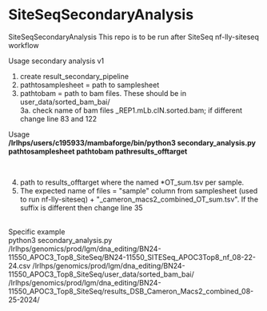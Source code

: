 # SiteSeqSecondaryAnalysis
SiteSeqSecondaryAnalysis
This repo is to be run after SiteSeq nf-lly-siteseq workflow

Usage
secondary analysis v1 
1. create result_secondary_pipeline
2. pathtosamplesheet = path to samplesheet
3. pathtobam = path to bam files. These should be in user_data/sorted_bam_bai/<br />
3a. check name of bam files _REP1.mLb.clN.sorted.bam; if different change line 83 and 122<br />

Usage<br />
**/lrlhps/users/c195933/mambaforge/bin/python3 secondary_analysis.py pathtosamplesheet pathtobam pathresults_offtarget**

<br />

4. path to results_offtarget where the named *OT_sum.tsv per sample. <br />
5. The expected name of files = "sample" column from samplesheet (used to run nf-lly-siteseq) + "_cameron_macs2_combined_OT_sum.tsv". If the suffix is different then 
change line 35


<br />
Specific example

<br />
python3 secondary_analysis.py /lrlhps/genomics/prod/lgm/dna_editing/BN24-11550_APOC3_Top8_SiteSeq/BN24-11550_SITESeq_APOC3Top8_nf_08-22-24.csv /lrlhps/genomics/prod/lgm/dna_editing/BN24-11550_APOC3_Top8_SiteSeq/user_data/sorted_bam_bai/ /lrlhps/genomics/prod/lgm/dna_editing/BN24-11550_APOC3_Top8_SiteSeq/results_DSB_Cameron_Macs2_combined_08-25-2024/
<br />
